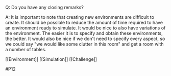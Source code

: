 Q: Do you have any closing remarks?

A: It is important to note that creating new environments are difficult to create. It should be possible to reduce the amount of time required to have an environment ready to simulate. It would be nice to also have variations of the environment. The easier it is to specify and obtain these environments, the better. It would also be nice if we don't need to specify every aspect, so we could say "we would like some clutter in this room" and get a room with a number of tables.

[[Environment]]
[[Simulation]]
[[Challenge]]

#P12 
